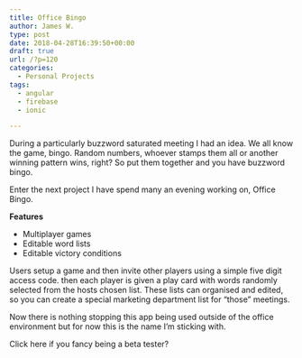 ```yaml
---
title: Office Bingo
author: James W.
type: post
date: 2018-04-28T16:39:50+00:00
draft: true
url: /?p=120
categories:
  - Personal Projects
tags:
  - angular
  - firebase
  - ionic

---
```

During a particularly buzzword saturated meeting I had an idea. We all know the game, bingo. Random numbers, whoever stamps them all or another winning pattern wins, right? So put them together and you have buzzword bingo.

Enter the next project I have spend many an evening working on, Office Bingo.

**Features**

  * Multiplayer games
  * Editable word lists
  * Editable victory conditions

Users setup a game and then invite other players using a simple five digit access code. then each player is given a play card with words randomly selected from the hosts chosen list. These lists can organised and edited, so you can create a special marketing department list for &#8220;those&#8221; meetings.

Now there is nothing stopping this app being used outside of the office environment but for now this is the name I&#8217;m sticking with.

Click here if you fancy being a beta tester?